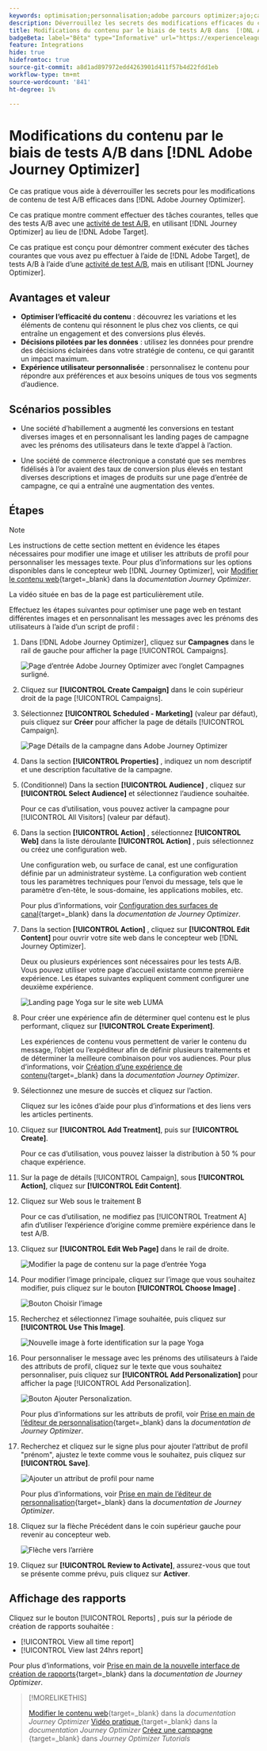 ```yaml
---
keywords: optimisation;personnalisation;adobe parcours optimizer;ajo;cas d’utilisation;scénarios;changement de contenu/test;attribut de profil;modifier une image;changer une image
description: Déverrouillez les secrets des modifications efficaces du contenu des tests A/B dans Adobe Journey Optimizer.
title: Modifications du contenu par le biais de tests A/B dans  [!DNL Adobe Journey Optimizer]
badgeBeta: label="Bêta" type="Informative" url="https://experienceleague.adobe.com/docs/target/using/introduction/intro.html#beta newtab=true?lang=fr" tooltip="Quelles sont les fonctionnalités bêta dans  [!DNL Adobe Target] ?"
feature: Integrations
hide: true
hidefromtoc: true
source-git-commit: a8d1ad897972edd4263901d411f57b4d22fdd1eb
workflow-type: tm+mt
source-wordcount: '841'
ht-degree: 1%

---
```


# Modifications du contenu par le biais de tests A/B dans [!DNL Adobe Journey Optimizer]

Ce cas pratique vous aide à déverrouiller les secrets pour les modifications de contenu de test A/B efficaces dans [!DNL Adobe Journey Optimizer].

Ce cas pratique montre comment effectuer des tâches courantes, telles que des tests A/B avec une [activité de test A/B](/help/main/c-activities/t-test-ab/test-ab.md), en utilisant [!DNL Journey Optimizer] au lieu de [!DNL Adobe Target].

Ce cas pratique est conçu pour démontrer comment exécuter des tâches courantes que vous avez pu effectuer à l’aide de [!DNL Adobe Target], de tests A/B à l’aide d’une [ activité de test A/B](/help/main/c-activities/t-test-ab/test-ab.md), mais en utilisant [!DNL Journey Optimizer].

## Avantages et valeur

* **Optimiser l’efficacité du contenu** : découvrez les variations et les éléments de contenu qui résonnent le plus chez vos clients, ce qui entraîne un engagement et des conversions plus élevés.
* **Décisions pilotées par les données** : utilisez les données pour prendre des décisions éclairées dans votre stratégie de contenu, ce qui garantit un impact maximum.
* **Expérience utilisateur personnalisée** : personnalisez le contenu pour répondre aux préférences et aux besoins uniques de tous vos segments d’audience.

## Scénarios possibles

* Une société d’habillement a augmenté les conversions en testant diverses images et en personnalisant les landing pages de campagne avec les prénoms des utilisateurs dans le texte d’appel à l’action.

* Une société de commerce électronique a constaté que ses membres fidélisés à l’or avaient des taux de conversion plus élevés en testant diverses descriptions et images de produits sur une page d’entrée de campagne, ce qui a entraîné une augmentation des ventes.

## Étapes

>[!NOTE]
>
>Les instructions de cette section mettent en évidence les étapes nécessaires pour modifier une image et utiliser les attributs de profil pour personnaliser les messages texte. Pour plus d’informations sur les options disponibles dans le concepteur web [!DNL Journey Optimizer], voir [Modifier le contenu web](https://experienceleague.adobe.com/en/docs/journey-optimizer/using/web/author-web-pages/edit-web-content){target=_blank} dans la *documentation Journey Optimizer*.
>
>La vidéo située en bas de la page est particulièrement utile.

Effectuez les étapes suivantes pour optimiser une page web en testant différentes images et en personnalisant les messages avec les prénoms des utilisateurs à l’aide d’un script de profil :

1. Dans [!DNL Adobe Journey Optimizer], cliquez sur **Campagnes** dans le rail de gauche pour afficher la page [!UICONTROL Campaigns].

   ![Page d’entrée Adobe Journey Optimizer avec l’onglet Campagnes surligné.](/help/main/c-integrating-target-with-mac/ajo/assets/ajo-landing-page.png)

1. Cliquez sur **[!UICONTROL Create Campaign]** dans le coin supérieur droit de la page [!UICONTROL Campaigns].

1. Sélectionnez **[!UICONTROL Scheduled - Marketing]** (valeur par défaut), puis cliquez sur **Créer** pour afficher la page de détails [!UICONTROL Campaign].

   ![Page Détails de la campagne dans Adobe Journey Optimizer](/help/main/c-integrating-target-with-mac/ajo/assets/campaign-details.png)

1. Dans la section **[!UICONTROL Properties]** , indiquez un nom descriptif et une description facultative de la campagne.

1. (Conditionnel) Dans la section **[!UICONTROL Audience]** , cliquez sur **[!UICONTROL Select Audience]** et sélectionnez l’audience souhaitée.

   Pour ce cas d’utilisation, vous pouvez activer la campagne pour [!UICONTROL All Visitors] (valeur par défaut).

1. Dans la section **[!UICONTROL Action]** , sélectionnez **[!UICONTROL Web]** dans la liste déroulante **[!UICONTROL Action]** , puis sélectionnez ou créez une configuration web.

   Une configuration web, ou surface de canal, est une configuration définie par un administrateur système. La configuration web contient tous les paramètres techniques pour l’envoi du message, tels que le paramètre d’en-tête, le sous-domaine, les applications mobiles, etc.

   Pour plus d’informations, voir [Configuration des surfaces de canal](https://experienceleague.adobe.com/en/docs/journey-optimizer/using/configuration/channel-surfaces#set-up-channel-surfaces){target=_blank} dans la *documentation de Journey Optimizer*.

1. Dans la section **[!UICONTROL Action]** , cliquez sur **[!UICONTROL Edit Content]** pour ouvrir votre site web dans le concepteur web [!DNL Journey Optimizer].

   Deux ou plusieurs expériences sont nécessaires pour les tests A/B. Vous pouvez utiliser votre page d’accueil existante comme première expérience. Les étapes suivantes expliquent comment configurer une deuxième expérience.

   ![Landing page Yoga sur le site web LUMA](/help/main/c-integrating-target-with-mac/ajo/assets/luma-yoga-landing.png)

1. Pour créer une expérience afin de déterminer quel contenu est le plus performant, cliquez sur **[!UICONTROL Create Experiment]**.

   Les expériences de contenu vous permettent de varier le contenu du message, l’objet ou l’expéditeur afin de définir plusieurs traitements et de déterminer la meilleure combinaison pour vos audiences. Pour plus d’informations, voir [Création d’une expérience de contenu](https://experienceleague.adobe.com/en/docs/journey-optimizer/using/content-management/content-experiment/content-experiment){target=_blank} dans la *documentation Journey Optimizer*.

1. Sélectionnez une mesure de succès et cliquez sur l’action.

   Cliquez sur les icônes d’aide pour plus d’informations et des liens vers les articles pertinents.

1. Cliquez sur **[!UICONTROL Add Treatment]**, puis sur **[!UICONTROL Create]**.

   Pour ce cas d’utilisation, vous pouvez laisser la distribution à 50 % pour chaque expérience.

1. Sur la page de détails [!UICONTROL Campaign], sous **[!UICONTROL Action]**, cliquez sur **[!UICONTROL Edit Content]**.

1. Cliquez sur Web sous le traitement B

   Pour ce cas d’utilisation, ne modifiez pas [!UICONTROL Treatment A] afin d’utiliser l’expérience d’origine comme première expérience dans le test A/B.

1. Cliquez sur **[!UICONTROL Edit Web Page]** dans le rail de droite.

   ![Modifier la page de contenu sur la page d’entrée Yoga](/help/main/c-integrating-target-with-mac/ajo/assets/edit-yoga-page.png)

1. Pour modifier l’image principale, cliquez sur l’image que vous souhaitez modifier, puis cliquez sur le bouton **[!UICONTROL Choose Image]** .

   ![Bouton Choisir l’image](/help/main/c-integrating-target-with-mac/ajo/assets/choose-image.png)

1. Recherchez et sélectionnez l’image souhaitée, puis cliquez sur **[!UICONTROL Use This Image]**.

   ![Nouvelle image à forte identification sur la page Yoga](/help/main/c-integrating-target-with-mac/ajo/assets/new-hero-image.png)

1. Pour personnaliser le message avec les prénoms des utilisateurs à l’aide des attributs de profil, cliquez sur le texte que vous souhaitez personnaliser, puis cliquez sur **[!UICONTROL Add Personalization]** pour afficher la page [!UICONTROL Add Personalization].

   ![Bouton Ajouter Personalization.](/help/main/c-integrating-target-with-mac/ajo/assets/add-personalization-button.png)

   Pour plus d’informations sur les attributs de profil, voir [Prise en main de l’éditeur de personnalisation](https://experienceleague.adobe.com/en/docs/journey-optimizer/using/content-management/personalization/expression-editor/personalization-build-expressions){target=_blank} dans la *documentation de Journey Optimizer*.

1. Recherchez et cliquez sur le signe plus pour ajouter l’attribut de profil &quot;prénom&quot;, ajustez le texte comme vous le souhaitez, puis cliquez sur **[!UICONTROL Save]**.

   ![Ajouter un attribut de profil pour name](/help/main/c-integrating-target-with-mac/ajo/assets/add-profile-attribute-for-name.png)

   Pour plus d’informations, voir [Prise en main de l’éditeur de personnalisation](https://experienceleague.adobe.com/en/docs/journey-optimizer/using/content-management/personalization/expression-editor/personalization-build-expressions){target=_blank} dans la *documentation de Journey Optimizer*.

1. Cliquez sur la flèche Précédent dans le coin supérieur gauche pour revenir au concepteur web.

   ![Flèche vers l’arrière](/help/main/c-integrating-target-with-mac/ajo/assets/back-arrow.png)

1. Cliquez sur **[!UICONTROL Review to Activate]**, assurez-vous que tout se présente comme prévu, puis cliquez sur **Activer**.

## Affichage des rapports

Cliquez sur le bouton [!UICONTROL Reports] , puis sur la période de création de rapports souhaitée :

* [!UICONTROL View all time report]
* [!UICONTROL View last 24hrs report]

Pour plus d’informations, voir [Prise en main de la nouvelle interface de création de rapports](https://experienceleague.adobe.com/en/docs/journey-optimizer/using/channel-report/report-gs-cja){target=_blank} dans la *documentation de Journey Optimizer*.

>[!MORELIKETHIS]
>
>[Modifier le contenu web](https://experienceleague.adobe.com/en/docs/journey-optimizer/using/web/author-web-pages/edit-web-content){target=_blank} dans la *documentation Journey Optimizer*
>[Vidéo pratique ](https://experienceleague.adobe.com/en/docs/journey-optimizer/using/web/author-web-pages/edit-web-content#video){target=_blank} dans la *documentation Journey Optimizer*
>[Créez une campagne ](https://experienceleague.adobe.com/en/docs/journey-optimizer-learn/tutorials/create-campaigns/create-a-campaign){target=_blank} dans *Journey Optimizer Tutorials*

